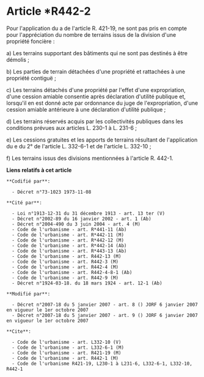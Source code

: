 # Article *R442-2

Pour l'application du a de l'article R. 421-19, ne sont pas pris en compte pour l'appréciation du nombre de terrains issus de
la division d'une propriété foncière :

a) Les terrains supportant des bâtiments qui ne sont pas destinés à être démolis ;

b) Les parties de terrain détachées d'une propriété et rattachées à une propriété contiguë ;

c) Les terrains détachés d'une propriété par l'effet d'une expropriation, d'une cession amiable consentie après déclaration
d'utilité publique et, lorsqu'il en est donné acte par ordonnance du juge de l'expropriation, d'une cession amiable
antérieure à une déclaration d'utilité publique ;

d) Les terrains réservés acquis par les collectivités publiques dans les conditions prévues aux articles L. 230-1 à L.
231-6 ;

e) Les cessions gratuites et les apports de terrains résultant de l'application du e du 2° de l'article L. 332-6-1 et de
l'article L. 332-10 ;

f) Les terrains issus des divisions mentionnées à l'article R. 442-1.

**Liens relatifs à cet article**

	**Codifié par**:

	  - Décret n°73-1023 1973-11-08

	**Cité par**:

	  - Loi n°1913-12-31 du 31 décembre 1913 - art. 13 ter (V)
	  - Décret n°2002-89 du 16 janvier 2002 - art. 1 (Ab)
	  - Décret n°2004-490 du 3 juin 2004 - art. 4 (M)
	  - Code de l'urbanisme - art. R*441-11 (Ab)
	  - Code de l'urbanisme - art. R*442-11 (M)
	  - Code de l'urbanisme - art. R*442-12 (M)
	  - Code de l'urbanisme - art. R*442-14 (Ab)
	  - Code de l'urbanisme - art. R*443-13 (Ab)
	  - Code de l'urbanisme - art. R442-13 (M)
	  - Code de l'urbanisme - art. R442-3 (M)
	  - Code de l'urbanisme - art. R442-4 (M)
	  - Code de l'urbanisme - art. R442-4-8-1 (Ab)
	  - Code de l'urbanisme - art. R442-9 (M)
	  - Décret n°1924-03-18. du 18 mars 1924 - art. 12-1 (Ab)

	**Modifié par**:

	  - Décret n°2007-18 du 5 janvier 2007 - art. 8 () JORF 6 janvier 2007 en vigueur le 1er octobre 2007
	  - Décret n°2007-18 du 5 janvier 2007 - art. 9 () JORF 6 janvier 2007 en vigueur le 1er octobre 2007

	**Cite**:

	  - Code de l'urbanisme - art. L332-10 (V)
	  - Code de l'urbanisme - art. L332-6-1 (M)
	  - Code de l'urbanisme - art. R421-19 (M)
	  - Code de l'urbanisme - art. R442-1 (M)
	  - Code de l'urbanisme R421-19, L230-1 à L231-6, L332-6-1, L332-10, R442-1
